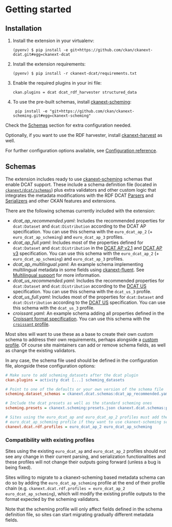 # Getting started

## Installation


1.  Install the extension in your virtualenv:

        (pyenv) $ pip install -e git+https://github.com/ckan/ckanext-dcat.git#egg=ckanext-dcat

2.  Install the extension requirements:

        (pyenv) $ pip install -r ckanext-dcat/requirements.txt

3.  Enable the required plugins in your ini file:

        ckan.plugins = dcat dcat_rdf_harvester structured_data

4. To use the pre-built schemas, install [ckanext-scheming](https://github.com/ckan/ckanext-scheming):

        pip install -e "git+https://github.com/ckan/ckanext-scheming.git#egg=ckanext-scheming"

Check the [Schemas](#schemas) section for extra configuration needed.

Optionally, if you want to use the RDF harvester, install [ckanext-harvest](https://github.com/ckan/ckanext-harvest#installation) as well.

For further configuration options available, see [Configuration reference](configuration.md).

## Schemas

The extension includes ready to use [ckanext-scheming](https://github.com/ckan/ckanext-scheming) schemas
that enable DCAT support. These include a schema definition file (located
in [`ckanext/dcat/schemas`](https://github.com/ckan/ckanext-dcat/tree/master/ckanext/dcat/schemas))
plus extra validators and other custom logic that integrates the metadata modifications with the
RDF DCAT [Parsers](profiles.md#rdf-dcat-parser) and [Serializers](profiles.md#rdf-dcat-serializer) and other CKAN features and extensions.

There are the following schemas currently included with the extension:

* *dcat_ap_recommended.yaml*: Includes the recommended properties for `dcat:Dataset` and `dcat:Distribution` according to the DCAT AP specification. You can use this schema with the `euro_dcat_ap_2` (+ `euro_dcat_ap_scheming`) and `euro_dcat_ap_3` profiles.
* *dcat_ap_full.yaml*: Includes most of the properties defined for `dcat:Dataset` and `dcat:Distribution` in the [DCAT AP v2.1](https://semiceu.github.io/DCAT-AP/releases/2.1.1/) and [DCAT AP v3](https://semiceu.github.io/DCAT-AP/releases/3.0.0/) specification. You can use this schema with the `euro_dcat_ap_2` (+ `euro_dcat_ap_scheming`) and `euro_dcat_ap_3` profiles.
* *dcat_ap_multilingual.yaml*: An example schema implementing multilingual metadata in some fields using [ckanext-fluent](https://github.com/ckan/ckanext-fluent). See [Multilingual support](profiles.md#multilingual-support) for more information.
* *dcat_us_recommended.yaml*: Includes the recommended properties for `dcat:Dataset` and `dcat:Distribution` according to the [DCAT US](https://doi-do.github.io/dcat-us/) specification. You can use this schema with the `dcat_us_3` profile.
* *dcat_us_full.yaml*: Includes most of the properties for `dcat:Dataset` and `dcat:Distribution` according to the [DCAT US](https://doi-do.github.io/dcat-us/) specification. You can use this schema with the `dcat_us_3` profile.
* *croissant.yaml*: An example schema adding all properties defined in the [Croissant format specification](https://docs.mlcommons.org/croissant/docs/croissant-spec.html). You can use this schema with the [`croissant` profile](croissant.md).



Most sites will want to use these as a base to create their own custom schema to address their own requirements, perhaps alongside a [custom profile](profiles.md#profiles). Of course site maintainers can add or remove schema fields, as well as change the existing validators.

In any case, the schema file used should be defined in the configuration file, alongside these configuration options:
```ini
# Make sure to add scheming_datasets after the dcat plugin
ckan.plugins = activity dcat [...] scheming_datasets

# Point to one of the defaults or your own version of the schema file
scheming.dataset_schemas = ckanext.dcat.schemas:dcat_ap_recommended.yaml

# Include the dcat presets as well as the standard scheming ones
scheming.presets = ckanext.scheming:presets.json ckanext.dcat.schemas:presets.yaml

# Sites using the euro_dcat_ap and euro_dcat_ap_2 profiles must add the
# euro_dcat_ap_scheming profile if they want to use ckanext-scheming schemas (see next section)
ckanext.dcat.rdf.profiles = euro_dcat_ap_2 euro_dcat_ap_scheming
```

### Compatibility with existing profiles

Sites using the existing `euro_dcat_ap` and `euro_dcat_ap_2` profiles should not see any change in their
current parsing, and serialization functionalities and these profiles will not change their outputs going
forward (unless a bug is being fixed).

Sites willing to migrate to a ckanext-scheming based metadata schema can do
so by adding the `euro_dcat_ap_scheming` profile at the end of their profile chain (e.g.
`ckanext.dcat.rdf.profiles = euro_dcat_ap_2 euro_dcat_ap_scheming`), which will modify the existing profile
outputs to the format expected by the scheming validators.

Note that the scheming profile will only affect fields defined in the schema definition file, so sites can start migrating gradually different metadata fields.

